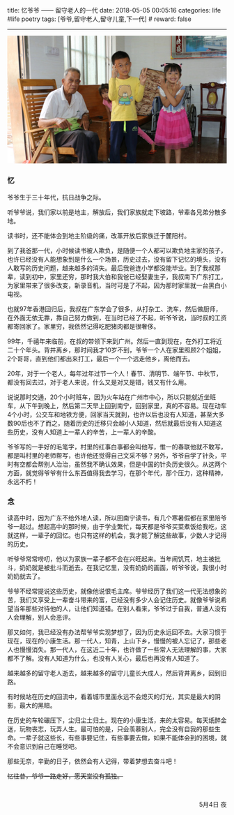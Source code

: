 title: 忆爷爷 —— 留守老人的一代
date: 2018-05-05 00:05:16
categories: life #life poetry
tags: [爷爷,留守老人,留守儿童,下一代]  # <!--more-->
reward: false

---

![my grandpa](https://github.com/iHTCboy/iGallery/raw/master/BlogImages/2018/05/myGrandpa.jpg)

### 忆
爷爷生于三十年代，抗日战争之际。


听爷爷说，我们家以前是地主，解放后，我们家族就走下坡路，爷辈各兄弟分散多地。

读书时，还不能体会到地主阶级的痛，改革开放后家族迁于麓阳村。

<!--more-->

到了我爸那一代，小时候读书被人欺负，是随便一个人都可以欺负地主家的孩子，也许已经没有人能想象到是什么一个场景，历史过去，没有留下记忆的境头，没有人敢写的历史问题，越来越多的消失。最后我爸连小学都没能毕业。到了我叔那辈，读到初中，家里还穷，那时我大伯和我爸已经娶妻生子，我叔南下广东打工，为家里带来了很多改变，新录音机，当时可是了不起，因为那时家里就一台黑白小电视。

也就97年香港回归后，我叔在广东学会了很多，从打杂工、洗车，然后做厨师，在外面无依无靠，靠自己努力做到，在当时已经了不起，听爷爷说，当时叔的工资都寄回家了。家里穷，我依然记得吃肥猪肉都是很奢侈。

99年，千禧年来临前，在叔的带领下来到广州。然后一直到现在，在外打工将近二十个年头。背井离乡，那时间我才10岁不到，爷爷一个人在家里照顾2个姐姐，2个哥哥，直到他们都出来打工，最后一个一个远走他乡，离他而去。

20年，对于一个老人，每年过年过节一个人！春节、清明节、端午节、中秋节，都没有回去过，对于老人来说，什么又是对又是错，钱又有什么用。

说说那时交通，20个小时班车，因为火车站在广州市中心，所以只能就近坐班车，从下午到晚上，然后第二天早上回到南宁，回到家里，真的不容易。现在动车4个小时，公交车和地铁方便，回家当天就到，也许以后也没有人知道，甚至大多数90后也不了而之，随着历史的迁移只会越小人知道，然后就最后没有人知道这些历史，没有人知道上一辈人的辛苦，上一辈人的辛酸。

爷爷写的一手好的毛笔字，村里的红事白事都会叫他写，惟一的春联他就不敢写，都是叫村里的老师帮写，也许他还觉得自己文采不够？另外，爷爷自学了针灸，平时有空都会帮别人治治，虽然我不确认效果，但是中国的针灸历史很久。从这两个方面，就觉得爷爷有什么东西值得我去学习，在那个年代，那个压力，这种精神，永远不朽！


### 念

读高中时，因为广东不给外地人读，所以回南宁读书，有几个寒暑假都在家里陪爷爷一起过。想起高中的那时候，由于学业繁忙，每天都是爷爷买菜煮饭给我吃，这就这样，一辈子的回忆。也只有这样的机会，我才能了解这些故事，少数人才记得的历史。

听爷爷常常唠叨，他以为家族一辈子都不会在兴旺起来。当年闹饥荒，地主被批斗，奶奶就是被批斗而逝去。在我记忆里，没有奶奶的画面，听爷爷说，我很小时奶奶就去了。

爷爷不经常提说这些历史，就像他说恨毛主席。爷爷经历了我们这一代无法想象的苦，我们又享受上一辈奋斗带来的富，已经没有多少人会记住历史。就像爷爷说希望当年那些对待他的人，让他们知道错。在别人看来，爷爷过于自我，普通人没有人会理解，别人会恶评。

那又如何，我已经没有办法帮爷爷实现梦想了，因为历史永远回不去。大家习惯于现在，现在的小康生活。那一代人，知青，上山下乡，慢慢的被人忘记了，那些老人也慢慢消失。那一代人，在这近二十年，也许做了一些常人无法理解的事，大家都不了解。没有人知道为什么，也没有人关心，最后也再没有人知道了。

越来越多的留守老人逝去，越来越多的留守儿童长大成人，然后背井离乡，回到旧路。

有时候站在历史的回流中，看着城市里面永远不会熄灭的灯光，其实是最大的阴影，最大的黑暗。

在历史的车轮碾压下，尘归尘土归土。现在的小康生活，来的太容易。每天纸醉金迷，玩物丧志，玩弄人生。最可怕的是，只会羡慕别人，完全没有自我的那些生命。一辈子就这些长，有些事要记住，有些事要去做，如果不能体会到的困境，就不会意识到自己在睡觉吧。

那些无奈，辛勤的日子，依然会有人记得，带着梦想去奋斗吧！


~~忆往昔，爷爷一路走好，愿天堂没有孤独。~~


<br>
<p align="right">5月4日 夜</p>
                            


